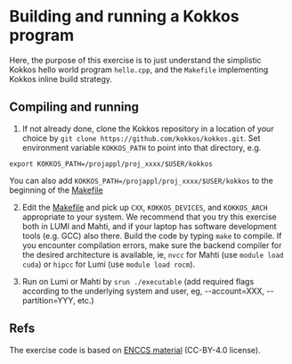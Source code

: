 # Building and running a Kokkos program

Here, the purpose of this exercise is to just understand the simplistic Kokkos hello world program `hello.cpp`, and the `Makefile` implementing Kokkos inline build strategy.

## Compiling and running

1. If not already done, clone the Kokkos repository  in a location of your choice by `git clone https://github.com/kokkos/kokkos.git`. Set environment variable `KOKKOS_PATH` to point into that directory, e.g.
```
export KOKKOS_PATH=/projappl/proj_xxxx/$USER/kokkos
``` 
You can also add `KOKKOS_PATH=/projappl/proj_xxxx/$USER/kokkos` to the beginning of the [Makefile](Makefile)

2. Edit the [Makefile](Makefile) and pick up `CXX`, `KOKKOS_DEVICES`, and `KOKKOS_ARCH` appropriate to your system. We recommend that you try this exercise both in LUMI and Mahti, and if your
laptop has software development tools (e.g. GCC) also there. Build the code by typing `make` to compile. If you encounter compilation errors, make sure the backend compiler for the desired architecture is available, ie, `nvcc` for Mahti (use `module load cuda`) or `hipcc` for Lumi (use `module load rocm`). 

3. Run on Lumi or Mahti by `srun ./executable`  (add required flags according to the underlying system and user, eg, --account=XXX, --partition=YYY, etc.)

## Refs
The exercise code is based on [ENCCS material](https://enccs.github.io/gpu-programming/10-portable-kernel-models/) (CC-BY-4.0 license).
